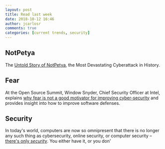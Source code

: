 ```yaml
---
layout: post
title: Read last week
date: 2018-10-12 16:46
author: jcarlosr
comments: true
categories: [current trends, security]
---
```

<h2>NotPetya</h2>
The <a href="https://www.wired.com/story/notpetya-cyberattack-ukraine-russia-code-crashed-the-world">Untold Story of NotPetya</a>, the Most Devastating Cyberattack in History.
<h2>Fear</h2>
At the Open Source Summit, Window Snyder, Chief Security Officer at Intel, explains <a href="http://www.eweek.com/security/what-developers-can-do-to-improve-cyber-security">why fear is not a good motivator for improving cyber-security</a> and provides insight into how to improve software defenses.
<h2><strong>Security </strong></h2>
In today's world, computers are now so omnipresent that there is no longer any such thing as cybersecurity, online security, or computer security – <a href="https://blog.codinghorror.com/there-is-no-longer-any-such-thing-as-computer-security/">there's only <em>security</em></a>. You either have it, or you don'
